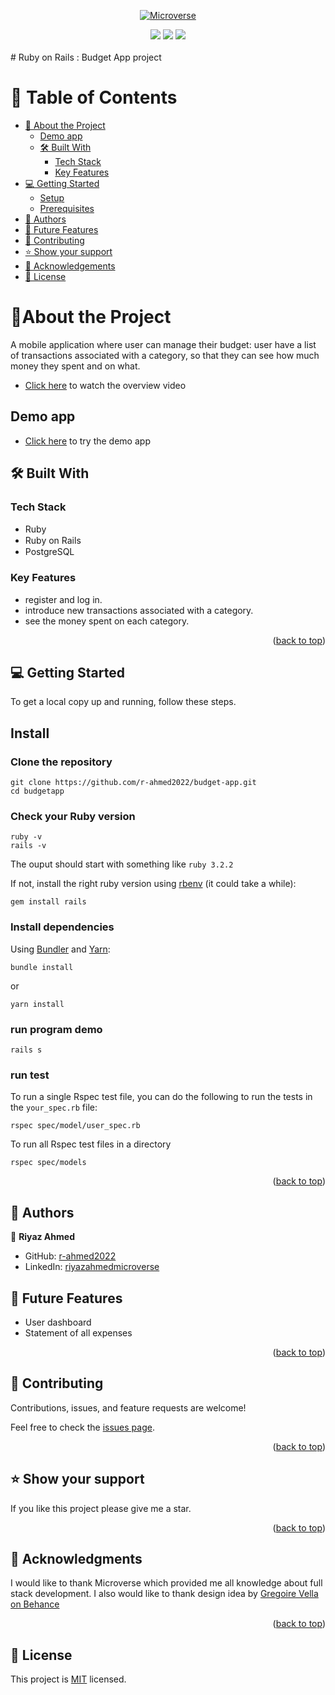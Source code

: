 <p align="center">
  <a href="https://www.microverse.org/">
    <img alt="Microverse" src="https://img.shields.io/badge/-Microverse-blueviolet?style=flat-square">
  </a>
</p>

<div align="center">
  <img src="https://img.shields.io/badge/postgres-%23316192.svg?style=for-the-badge&logo=postgresql&logoColor=white"/> <img src="https://img.shields.io/badge/ruby-%23CC342D.svg?style=for-the-badge&logo=ruby&logoColor=white"/> <img src="https://img.shields.io/badge/rails-%23CC0000.svg?style=for-the-badge&logo=ruby-on-rails&logoColor=white"/></div>

   </br>
# Ruby on Rails : Budget App project

# 📗 Table of Contents

- [📖 About the Project](#about-project)
  - [ Demo app](#demo-app)
  - [🛠 Built With](#built-with)
    - [Tech Stack](#tech-stack)
    - [Key Features](#key-features)
- [💻 Getting Started](#getting-started)
  - [Setup](#setup)
  - [Prerequisites](#prerequisites)
- [👥 Authors](#authors)
- [🔭 Future Features](#future-features)
- [🤝 Contributing](#contributing)
- [⭐️ Show your support](#support)
- [🙏 Acknowledgements](#acknowledgements)
- [📝 License](#license)

<!-- PROJECT DESCRIPTION -->

# 📖About the Project <a name="about-project"></a>

 A mobile application where user can manage their budget: user have a list of transactions associated with a category, so that they can see how much money they spent and on what.

- [Click here](https://www.loom.com/share/13b95308b43647d691f15aeee2e1ab4f?sid=feab2492-f4d7-43a0-8cf2-f804b8cca2be) to watch the overview video

## Demo app <a name="demo-app"></a>

- [Click here](https://budgetapp-3foi.onrender.com/) to try the demo app


## 🛠 Built With <a name="built-with"></a>

### Tech Stack <a name="tech-stack"></a>

- Ruby <img src="https://cdn.emojidex.com/emoji/seal/Ruby.png" width=15px>
- Ruby on Rails <img src="./rails.png" width=15px>
- PostgreSQL <img src="https://user-images.githubusercontent.com/80895497/142954032-f7072df9-3586-48f9-a9e0-7fdd284eb833.png" width=15px>

<!-- Features -->

### Key Features <a name="key-features"></a>

- register and log in.
- introduce new transactions associated with a category.
- see the money spent on each category.

<p align="right">(<a href="#readme-top">back to top</a>)</p>

<!-- GETTING STARTED -->

## 💻 Getting Started <a name="getting-started"></a>

To get a local copy up and running, follow these steps.

## Install

### Clone the repository

```shell
git clone https://github.com/r-ahmed2022/budget-app.git
cd budgetapp
```

### Check your Ruby version

```shell
ruby -v
rails -v
```

The ouput should start with something like `ruby 3.2.2`

If not, install the right ruby version using [rbenv](https://github.com/rbenv/rbenv) (it could take a while):

```shell
gem install rails
```

### Install dependencies

Using [Bundler](https://github.com/bundler/bundler) and [Yarn](https://github.com/yarnpkg/yarn):

```shell
bundle install
```

or

```shell
yarn install
```

### run program demo

```shell
rails s
```

### run test

To run a single Rspec test file, you can do the following to run the tests in the `your_spec.rb` file:

```shell
rspec spec/model/user_spec.rb
```

To run all Rspec test files in a directory

```shell
rspec spec/models
```

<p align="right">(<a href="#readme-top">back to top</a>)</p>

<!-- AUTHORS -->

## 👥 Authors <a name="authors"></a>

👤 **Riyaz Ahmed**

- GitHub: [r-ahmed2022](https://github.com/r-ahmed2022)
- LinkedIn: [riyazahmedmicroverse](https://www.linkedin.com/in/riyazahmedmicroverse/)


<!-- FUTURE FEATURES -->

## 🔭 Future Features <a name="future-features"></a>

- User dashboard
- Statement of all expenses

<p align="right">(<a href="#readme-top">back to top</a>)</p>

<!-- CONTRIBUTING -->

## 🤝 Contributing <a name="contributing"></a>

Contributions, issues, and feature requests are welcome!

Feel free to check the [issues page](../../issues/).

<p align="right">(<a href="#readme-top">back to top</a>)</p>

<!-- SUPPORT -->

## ⭐️ Show your support <a name="support"></a>

If you like this project please give me a star.

<p align="right">(<a href="#readme-top">back to top</a>)</p>

<!-- ACKNOWLEDGEMENTS -->

## 🙏 Acknowledgments <a name="acknowledgements"></a>

I would like to thank Microverse which provided me all knowledge about full stack development.
I also would like to thank design idea by [Gregoire Vella on Behance](https://www.behance.net/gregoirevella)
<p align="right">(<a href="#readme-top">back to top</a>)</p>
<!-- LICENSE -->

## 📝 License <a name="MIT.md"></a>

This project is [MIT](./MIT.md) licensed.
